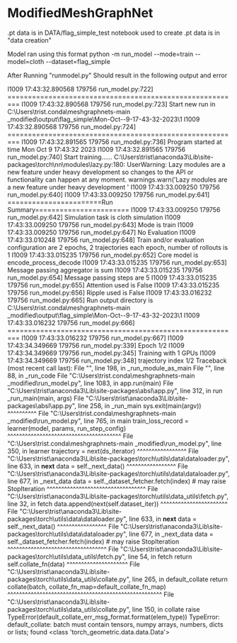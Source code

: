 # ModifiedMeshGraphNet

.pt data is in DATA/flag_simple_test
notebook used to create .pt data is in "data creation"

Model ran using this format
python -m run_model --mode=train --model=cloth --dataset=flag_simple

After Running "runmodel.py" Should result in the following output and error

I1009 17:43:32.890568 179756 run_model.py:722] =========================================================
I1009 17:43:32.890568 179756 run_model.py:723] Start new run in C:\Users\trist\.conda\meshgraphnets-main _modified\output\flag_simple\Mon-Oct--9-17-43-32-2023\1
I1009 17:43:32.890568 179756 run_model.py:724] =========================================================
I1009 17:43:32.891565 179756 run_model.py:736] Program started at time Mon Oct  9 17:43:32 2023
I1009 17:43:32.891565 179756 run_model.py:740] Start training......
C:\Users\trist\anaconda3\Lib\site-packages\torch\nn\modules\lazy.py:180: UserWarning: Lazy modules are a new feature under heavy development so changes to the API or functionality can happen at any moment.
  warnings.warn('Lazy modules are a new feature under heavy development '
I1009 17:43:33.009250 179756 run_model.py:640] 
I1009 17:43:33.009250 179756 run_model.py:641] =======================Run Summary=======================
I1009 17:43:33.009250 179756 run_model.py:642] Simulation task is cloth simulation
I1009 17:43:33.009250 179756 run_model.py:643] Mode is train
I1009 17:43:33.009250 179756 run_model.py:647] No Evaluation
I1009 17:43:33.010248 179756 run_model.py:648] Train and/or evaluation configuration are 2 epochs, 2 trajectories each epoch, number of rollouts is 1
I1009 17:43:33.015235 179756 run_model.py:652] Core model is encode_process_decode
I1009 17:43:33.015235 179756 run_model.py:653] Message passing aggregator is sum
I1009 17:43:33.015235 179756 run_model.py:654] Message passing steps are 5
I1009 17:43:33.015235 179756 run_model.py:655] Attention used is False
I1009 17:43:33.015235 179756 run_model.py:656] Ripple used is False
I1009 17:43:33.016232 179756 run_model.py:665] Run output directory is C:\Users\trist\.conda\meshgraphnets-main _modified\output\flag_simple\Mon-Oct--9-17-43-32-2023\1
I1009 17:43:33.016232 179756 run_model.py:666] =========================================================
I1009 17:43:33.016232 179756 run_model.py:667]
I1009 17:43:34.349669 179756 run_model.py:339] Epoch 1/2
I1009 17:43:34.349669 179756 run_model.py:345] Training with 1 GPUs
I1009 17:43:34.349669 179756 run_model.py:348]     trajectory index 1/2
Traceback (most recent call last):
  File "<frozen runpy>", line 198, in _run_module_as_main
  File "<frozen runpy>", line 88, in _run_code
  File "C:\Users\trist\.conda\meshgraphnets-main _modified\run_model.py", line 1083, in <module>
    app.run(main)
  File "C:\Users\trist\anaconda3\Lib\site-packages\absl\app.py", line 312, in run
    _run_main(main, args)
  File "C:\Users\trist\anaconda3\Lib\site-packages\absl\app.py", line 258, in _run_main
    sys.exit(main(argv))
             ^^^^^^^^^^
  File "C:\Users\trist\.conda\meshgraphnets-main _modified\run_model.py", line 765, in main
    train_loss_record = learner(model, params, run_step_config)
                        ^^^^^^^^^^^^^^^^^^^^^^^^^^^^^^^^^^^^^^^
  File "C:\Users\trist\.conda\meshgraphnets-main _modified\run_model.py", line 350, in learner
    trajectory = next(ds_iterator)
                 ^^^^^^^^^^^^^^^^^
  File "C:\Users\trist\anaconda3\Lib\site-packages\torch\utils\data\dataloader.py", line 633, in __next__
    data = self._next_data()
           ^^^^^^^^^^^^^^^^^
  File "C:\Users\trist\anaconda3\Lib\site-packages\torch\utils\data\dataloader.py", line 677, in _next_data
    data = self._dataset_fetcher.fetch(index)  # may raise StopIteration
           ^^^^^^^^^^^^^^^^^^^^^^^^^^^^^^^^^^
  File "C:\Users\trist\anaconda3\Lib\site-packages\torch\utils\data\_utils\fetch.py", line 32, in fetch
    data.append(next(self.dataset_iter))
                ^^^^^^^^^^^^^^^^^^^^^^^
  File "C:\Users\trist\anaconda3\Lib\site-packages\torch\utils\data\dataloader.py", line 633, in __next__
    data = self._next_data()
           ^^^^^^^^^^^^^^^^^
  File "C:\Users\trist\anaconda3\Lib\site-packages\torch\utils\data\dataloader.py", line 677, in _next_data
    data = self._dataset_fetcher.fetch(index)  # may raise StopIteration
           ^^^^^^^^^^^^^^^^^^^^^^^^^^^^^^^^^^
  File "C:\Users\trist\anaconda3\Lib\site-packages\torch\utils\data\_utils\fetch.py", line 54, in fetch
    return self.collate_fn(data)
           ^^^^^^^^^^^^^^^^^^^^^
  File "C:\Users\trist\anaconda3\Lib\site-packages\torch\utils\data\_utils\collate.py", line 265, in default_collate
    return collate(batch, collate_fn_map=default_collate_fn_map)
           ^^^^^^^^^^^^^^^^^^^^^^^^^^^^^^^^^^^^^^^^^^^^^^^^^^^^^
  File "C:\Users\trist\anaconda3\Lib\site-packages\torch\utils\data\_utils\collate.py", line 150, in collate
    raise TypeError(default_collate_err_msg_format.format(elem_type))
TypeError: default_collate: batch must contain tensors, numpy arrays, numbers, dicts or lists; found <class 'torch_geometric.data.data.Data'>   
